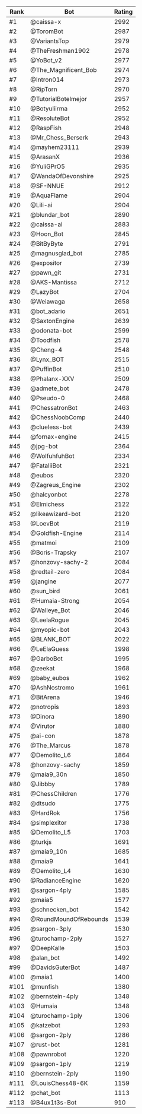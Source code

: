 Rank|Bot|Rating
---|---|---
#1|@caissa-x|2992
#2|@ToromBot|2987
#3|@VariantsTop|2979
#4|@TheFreshman1902|2978
#5|@YoBot_v2|2977
#6|@The_Magnificent_Bob|2974
#7|@Intron014|2973
#8|@RipTorn|2970
#9|@TutorialBotelmejor|2957
#10|@Botyuliirma|2952
#11|@ResoluteBot|2952
#12|@RaspFish|2948
#13|@Mr_Chess_Berserk|2943
#14|@mayhem23111|2939
#15|@ArasanX|2936
#16|@YuliGPrO5|2935
#17|@WandaOfDevonshire|2925
#18|@SF-NNUE|2912
#19|@AquaFlame|2904
#20|@Lili-ai|2904
#21|@blundar_bot|2890
#22|@caissa-ai|2883
#23|@Hoon_Bot|2845
#24|@BitByByte|2791
#25|@magnusglad_bot|2785
#26|@expositor|2739
#27|@pawn_git|2731
#28|@AKS-Mantissa|2712
#29|@LazyBot|2704
#30|@Weiawaga|2658
#31|@bot_adario|2651
#32|@SaxtonEngine|2639
#33|@odonata-bot|2599
#34|@Toodfish|2578
#35|@Cheng-4|2548
#36|@Lynx_BOT|2515
#37|@PuffinBot|2510
#38|@Phalanx-XXV|2509
#39|@admete_bot|2478
#40|@Pseudo-0|2468
#41|@ChessatronBot|2463
#42|@ChessNoobComp|2440
#43|@clueless-bot|2439
#44|@fornax-engine|2415
#45|@jpg-bot|2364
#46|@WolfuhfuhBot|2334
#47|@FataliiBot|2321
#48|@eubos|2320
#49|@Zagreus_Engine|2302
#50|@halcyonbot|2278
#51|@Elmichess|2122
#52|@likeawizard-bot|2120
#53|@LoevBot|2119
#54|@Goldfish-Engine|2114
#55|@matmoi|2109
#56|@Boris-Trapsky|2107
#57|@honzovy-sachy-2|2084
#58|@redtail-zero|2084
#59|@jangine|2077
#60|@sun_bird|2061
#61|@Humaia-Strong|2054
#62|@Walleye_Bot|2046
#63|@LeelaRogue|2045
#64|@myopic-bot|2043
#65|@BLANK_BOT|2022
#66|@LeElaGuess|1998
#67|@GarboBot|1995
#68|@zeekat|1968
#69|@baby_eubos|1962
#70|@AshNostromo|1961
#71|@BitArena|1946
#72|@notropis|1893
#73|@Dinora|1890
#74|@Virutor|1880
#75|@ai-con|1878
#76|@The_Marcus|1878
#77|@Demolito_L6|1864
#78|@honzovy-sachy|1859
#79|@maia9_30n|1850
#80|@Jibbby|1789
#81|@ChessChildren|1776
#82|@dtsudo|1775
#83|@HardRok|1756
#84|@simplexitor|1738
#85|@Demolito_L5|1703
#86|@turkjs|1691
#87|@maia9_10n|1685
#88|@maia9|1641
#89|@Demolito_L4|1630
#90|@RadianceEngine|1620
#91|@sargon-4ply|1585
#92|@maia5|1577
#93|@schnecken_bot|1542
#94|@RoundMoundOfRebounds|1539
#95|@sargon-3ply|1530
#96|@turochamp-2ply|1527
#97|@DeepKalle|1503
#98|@alan_bot|1492
#99|@DavidsGuterBot|1487
#100|@maia1|1400
#101|@munfish|1380
#102|@bernstein-4ply|1348
#103|@Humaia|1348
#104|@turochamp-1ply|1306
#105|@katzebot|1293
#106|@sargon-2ply|1286
#107|@rust-bot|1281
#108|@pawnrobot|1220
#109|@sargon-1ply|1219
#110|@bernstein-2ply|1190
#111|@LouisChess48-6K|1159
#112|@chat_bot|1113
#113|@B4ux1t3s-Bot|910
